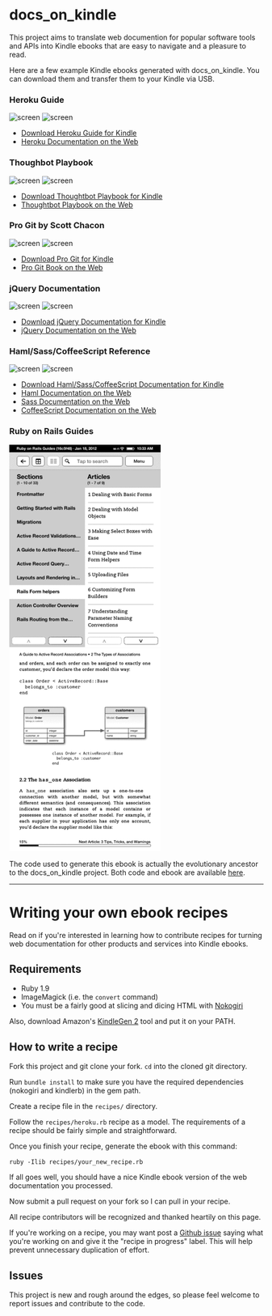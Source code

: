 # docs_on_kindle

This project aims to translate web documention for popular software tools and
APIs into Kindle ebooks that are easy to navigate and a pleasure to read.


Here are a few example Kindle ebooks generated with docs_on_kindle.
You can download them and transfer them to your Kindle via USB.

### Heroku Guide

![screen](https://github.com/danchoi/docs_on_kindle/raw/master/screenshots/toc-sm.gif)
![screen](https://github.com/danchoi/docs_on_kindle/raw/master/screenshots/article-sm.gif)

* [Download Heroku Guide for Kindle][heroku-mobi]
* [Heroku Documentation on the Web][heroku-web]

[heroku-mobi]:https://github.com/downloads/danchoi/docs_on_kindle/heroku-guide.2012-01-20.mobi
[heroku-web]:http://devcenter.heroku.com/categories/getting-started

### Thoughbot Playbook

![screen](https://github.com/danchoi/docs_on_kindle/raw/master/screenshots/thoughtbot-toc-sm.gif)
![screen](https://github.com/danchoi/docs_on_kindle/raw/master/screenshots/thoughtbot-article-sm.gif)

* [Download Thoughtbot Playbook for Kindle][thoughtbot-mobi]
* [Thoughtbot Playbook on the Web][thoughtbot-web]

[thoughtbot-mobi]:https://github.com/downloads/danchoi/docs_on_kindle/thoughtbot_playbook.2012-01-20.mobi
[thoughtbot-web]:http://playbook.thoughtbot.com/

### Pro Git by Scott Chacon

![screen](https://github.com/danchoi/docs_on_kindle/raw/master/screenshots/progit-toc-sm.gif)
![screen](https://github.com/danchoi/docs_on_kindle/raw/master/screenshots/progit-article-sm.gif)

* [Download Pro Git for Kindle][progit-mobi]
* [Pro Git Book on the Web][progit-web]

[progit-mobi]:https://github.com/downloads/danchoi/docs_on_kindle/pro_git.2012-01-21.mobi
[progit-web]:http://progit.org/book/

### jQuery Documentation

![screen](https://github.com/danchoi/docs_on_kindle/raw/master/screenshots/jquery-toc-sm.gif)
![screen](https://github.com/danchoi/docs_on_kindle/raw/master/screenshots/jquery-article-sm.gif)

* [Download jQuery Documentation for Kindle][jquery-mobi]
* [jQuery Documentation on the Web][jquery-web]

[jquery-mobi]:https://github.com/downloads/danchoi/docs_on_kindle/jquery.2012-01-21.mobi
[jquery-web]:http://docs.jquery.com/Main_Page

### Haml/Sass/CoffeeScript Reference

![screen](https://github.com/danchoi/docs_on_kindle/raw/master/screenshots/frontend-toc-sm.gif)
![screen](https://github.com/danchoi/docs_on_kindle/raw/master/screenshots/frontend-article-sm.gif)

* [Download Haml/Sass/CoffeeScript Documentation for Kindle][frontend-mobi]
* [Haml Documentation on the Web][haml]
* [Sass Documentation on the Web][sass]
* [CoffeeScript Documentation on the Web][coffee]

[frontend-mobi]:https://github.com/downloads/danchoi/docs_on_kindle/frontend_bundle.2012-01-21.mobi
[haml]:http://haml-lang.com/docs/yardoc/file.HAML_REFERENCE.html
[sass]:http://sass-lang.com/docs/yardoc/file.SASS_REFERENCE.html
[coffee]:http://coffeescript.org/#comparisons

### Ruby on Rails Guides

![screen](https://github.com/danchoi/docrails_kindle/raw/master/images/screen1-sm.gif)
![screen](https://github.com/danchoi/docrails_kindle/raw/master/images/screen2-sm.gif)

The code used to generate this ebook is actually the evolutionary ancestor to the
docs_on_kindle project. Both code and ebook are available [here][docrails_kindle].

[docrails_kindle]:https://github.com/danchoi/docrails_kindle


* * *

# Writing your own ebook recipes

Read on if you're interested in learning how to contribute recipes for turning
web documentation for other products and services into Kindle ebooks.

## Requirements

* Ruby 1.9
* ImageMagick (i.e. the `convert` command)
* You must be a fairly good at slicing and dicing HTML with [Nokogiri][nokogiri] 

[nokogiri]:http://nokogiri.org/

Also, download Amazon's [KindleGen 2][kindlegen] tool and put it on your PATH.

[kindlegen]:http://www.amazon.com/gp/feature.html?ie=UTF8&docId=1000234621

## How to write a recipe

Fork this project and git clone your fork. `cd` into the cloned git
directory.

Run `bundle install` to make sure you have the required dependencies
(nokogiri and kindlerb) in the gem path.

Create a recipe file in the `recipes/` directory.

Follow the `recipes/heroku.rb` recipe as a model. The requirements of a recipe
should be fairly simple and straightforward.

Once you finish your recipe, generate the ebook with this command:

    ruby -Ilib recipes/your_new_recipe.rb

If all goes well, you should have a nice Kindle ebook version of the web
documentation you processed.

Now submit a pull request on your fork so I can pull in your recipe.

All recipe contributors will be recognized and thanked heartily on this page.

If you're working on a recipe, you may want post a [Github issue][issues]
saying what you're working on and give it the "recipe in progress"
label. This will help prevent unnecessary duplication of effort.

[issues]:https://github.com/danchoi/docs_on_kindle/issues


## Issues

This project is new and rough around the edges, so please feel welcome to
report issues and contribute to the code. 

